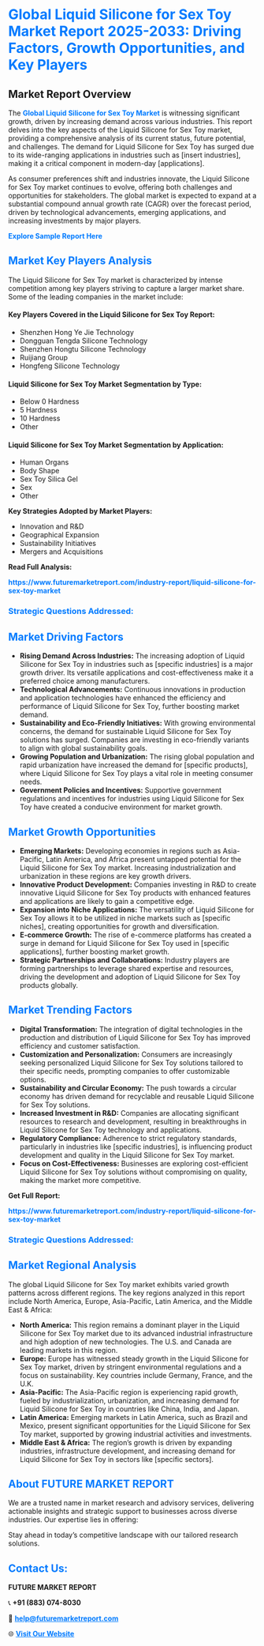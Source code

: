 <h1 style="color: #007BFF;">Global Liquid Silicone for Sex Toy Market Report 2025-2033: Driving Factors, Growth Opportunities, and Key Players</h1>

<section id="overview">
<h2>Market Report Overview</h2>
<p>The <a href="https://www.futuremarketreport.com/industry-report/liquid-silicone-for-sex-toy-market" style="color: #007BFF; text-decoration: none;"><strong>Global Liquid Silicone for Sex Toy Market</strong></a> is witnessing significant growth, driven by increasing demand across various industries. This report delves into the key aspects of the Liquid Silicone for Sex Toy market, providing a comprehensive analysis of its current status, future potential, and challenges. The demand for Liquid Silicone for Sex Toy has surged due to its wide-ranging applications in industries such as [insert industries], making it a critical component in modern-day [applications].</p>
<p>As consumer preferences shift and industries innovate, the Liquid Silicone for Sex Toy market continues to evolve, offering both challenges and opportunities for stakeholders. The global market is expected to expand at a substantial compound annual growth rate (CAGR) over the forecast period, driven by technological advancements, emerging applications, and increasing investments by major players.</p>
</section>

<section id="overview">
<p><a href="https://www.futuremarketreport.com/request-sample/reportId=43306" style="color: #007BFF; text-decoration: none;"><strong>Explore Sample Report Here</strong></a></p>
</section>

<section id="key-players">
<h2 style="color: #007BFF;">Market Key Players Analysis</h2>
<p>The Liquid Silicone for Sex Toy market is characterized by intense competition among key players striving to capture a larger market share. Some of the leading companies in the market include:</p>
<h4>Key Players Covered in the Liquid Silicone for Sex Toy Report:</h4>
<ul><li>Shenzhen Hong Ye Jie Technology</li><li>Dongguan Tengda Silicone Technology</li><li>Shenzhen Hongtu Silicone Technology</li><li>Ruijiang Group</li><li>Hongfeng Silicone Technology</li></ul>
<h4>Liquid Silicone for Sex Toy Market Segmentation by Type:</h4>
<ul><li>Below 0 Hardness</li><li>5 Hardness</li><li>10 Hardness</li><li>Other</li></ul>

<h4>Liquid Silicone for Sex Toy Market Segmentation by Application:</h4>
<ul><li>Human Organs</li><li>Body Shape</li><li>Sex Toy Silica Gel</li><li>Sex</li><li>Other</li></ul>
<p><strong>Key Strategies Adopted by Market Players:</strong></p>
<ul>
<li>Innovation and R&D</li>
<li>Geographical Expansion</li>
<li>Sustainability Initiatives</li>
<li>Mergers and Acquisitions</li>
</ul>
</section>

<section>
<p><strong>Read Full Analysis: </strong></p><a href="https://www.futuremarketreport.com/industry-report/liquid-silicone-for-sex-toy-market" style="color: #007BFF; text-decoration: none;"><strong>https://www.futuremarketreport.com/industry-report/liquid-silicone-for-sex-toy-market</strong></a>
<h3 style="color: #007BFF;">Strategic Questions Addressed:</h3>
</section>

<section id="driving-factors">
<h2 style="color: #007BFF;">Market Driving Factors</h2>
<ul>
<li><strong>Rising Demand Across Industries:</strong> The increasing adoption of Liquid Silicone for Sex Toy in industries such as [specific industries] is a major growth driver. Its versatile applications and cost-effectiveness make it a preferred choice among manufacturers.</li>
<li><strong>Technological Advancements:</strong> Continuous innovations in production and application technologies have enhanced the efficiency and performance of Liquid Silicone for Sex Toy, further boosting market demand.</li>
<li><strong>Sustainability and Eco-Friendly Initiatives:</strong> With growing environmental concerns, the demand for sustainable Liquid Silicone for Sex Toy solutions has surged. Companies are investing in eco-friendly variants to align with global sustainability goals.</li>
<li><strong>Growing Population and Urbanization:</strong> The rising global population and rapid urbanization have increased the demand for [specific products], where Liquid Silicone for Sex Toy plays a vital role in meeting consumer needs.</li>
<li><strong>Government Policies and Incentives:</strong> Supportive government regulations and incentives for industries using Liquid Silicone for Sex Toy have created a conducive environment for market growth.</li>
</ul>
</section>

<section id="growth-opportunities">
<h2 style="color: #007BFF;">Market Growth Opportunities</h2>
<ul>
<li><strong>Emerging Markets:</strong> Developing economies in regions such as Asia-Pacific, Latin America, and Africa present untapped potential for the Liquid Silicone for Sex Toy market. Increasing industrialization and urbanization in these regions are key growth drivers.</li>
<li><strong>Innovative Product Development:</strong> Companies investing in R&D to create innovative Liquid Silicone for Sex Toy products with enhanced features and applications are likely to gain a competitive edge.</li>
<li><strong>Expansion into Niche Applications:</strong> The versatility of Liquid Silicone for Sex Toy allows it to be utilized in niche markets such as [specific niches], creating opportunities for growth and diversification.</li>
<li><strong>E-commerce Growth:</strong> The rise of e-commerce platforms has created a surge in demand for Liquid Silicone for Sex Toy used in [specific applications], further boosting market growth.</li>
<li><strong>Strategic Partnerships and Collaborations:</strong> Industry players are forming partnerships to leverage shared expertise and resources, driving the development and adoption of Liquid Silicone for Sex Toy products globally.</li>
</ul>
</section>

<section id="trending-factors">
<h2 style="color: #007BFF;">Market Trending Factors</h2>
<ul>
<li><strong>Digital Transformation:</strong> The integration of digital technologies in the production and distribution of Liquid Silicone for Sex Toy has improved efficiency and customer satisfaction.</li>
<li><strong>Customization and Personalization:</strong> Consumers are increasingly seeking personalized Liquid Silicone for Sex Toy solutions tailored to their specific needs, prompting companies to offer customizable options.</li>
<li><strong>Sustainability and Circular Economy:</strong> The push towards a circular economy has driven demand for recyclable and reusable Liquid Silicone for Sex Toy solutions.</li>
<li><strong>Increased Investment in R&D:</strong> Companies are allocating significant resources to research and development, resulting in breakthroughs in Liquid Silicone for Sex Toy technology and applications.</li>
<li><strong>Regulatory Compliance:</strong> Adherence to strict regulatory standards, particularly in industries like [specific industries], is influencing product development and quality in the Liquid Silicone for Sex Toy market.</li>
<li><strong>Focus on Cost-Effectiveness:</strong> Businesses are exploring cost-efficient Liquid Silicone for Sex Toy solutions without compromising on quality, making the market more competitive.</li>
</ul>
</section>

<section>
<p><strong>Get Full Report: </strong></p><a href="https://www.futuremarketreport.com/industry-report/liquid-silicone-for-sex-toy-market" style="color: #007BFF; text-decoration: none;"><strong>https://www.futuremarketreport.com/industry-report/liquid-silicone-for-sex-toy-market</strong></a>
<h3 style="color: #007BFF;">Strategic Questions Addressed:</h3>
</section>


<section id="regional-analysis">
<h2 style="color: #007BFF;">Market Regional Analysis</h2>
<p>The global Liquid Silicone for Sex Toy market exhibits varied growth patterns across different regions. The key regions analyzed in this report include North America, Europe, Asia-Pacific, Latin America, and the Middle East & Africa:</p>
<ul>
<li><strong>North America:</strong> This region remains a dominant player in the Liquid Silicone for Sex Toy market due to its advanced industrial infrastructure and high adoption of new technologies. The U.S. and Canada are leading markets in this region.</li>
<li><strong>Europe:</strong> Europe has witnessed steady growth in the Liquid Silicone for Sex Toy market, driven by stringent environmental regulations and a focus on sustainability. Key countries include Germany, France, and the U.K.</li>
<li><strong>Asia-Pacific:</strong> The Asia-Pacific region is experiencing rapid growth, fueled by industrialization, urbanization, and increasing demand for Liquid Silicone for Sex Toy in countries like China, India, and Japan.</li>
<li><strong>Latin America:</strong> Emerging markets in Latin America, such as Brazil and Mexico, present significant opportunities for the Liquid Silicone for Sex Toy market, supported by growing industrial activities and investments.</li>
<li><strong>Middle East & Africa:</strong> The region’s growth is driven by expanding industries, infrastructure development, and increasing demand for Liquid Silicone for Sex Toy in sectors like [specific sectors].</li>
</ul>
</section>

<footer>
<h2 style="color: #007BFF;">About FUTURE MARKET REPORT</h2>
<p>We are a trusted name in market research and advisory services, delivering actionable insights and strategic support to businesses across diverse industries. Our expertise lies in offering:</p>

<p>Stay ahead in today’s competitive landscape with our tailored research solutions.</p>

<h2 style="color: #007BFF;">Contact Us:</h2>
<p><strong>FUTURE MARKET REPORT</strong></p>
<p>📞 <strong>+91 (883) 074-8030</strong></p>
<p>📧 <strong><a href="mailto:help@futuremarketreport.com" style="color: #007BFF;">help@futuremarketreport.com</a></strong></p>
<p>🌐 <strong><a href="https://www.futuremarketreport.com/" style="color: #007BFF;">Visit Our Website</a></strong></p>
</footer>